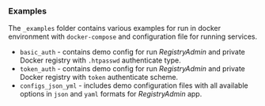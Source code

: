 ### Examples

The `_examples` folder contains various examples for run in docker environment with `docker-compose` and configuration
file for running services.

- `basic_auth` - contains demo config for run *RegistryAdmin* and private Docker registry with `.htpasswd` authenticate
  type.
- `token_auth` - contains demo config for run *RegistryAdmin* and private Docker registry with `token` authenticate
  scheme.
- `configs_json_yml` - includes demo configuration files with all available options in `json` and `yaml` formats
  for *RegistryAdmin* app.